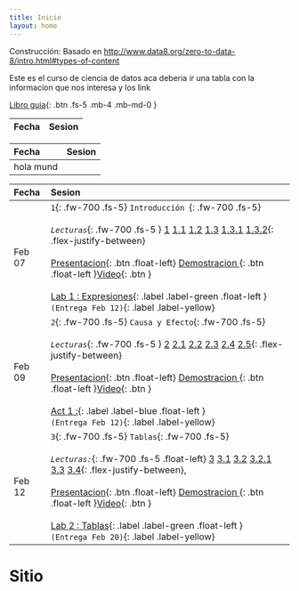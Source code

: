 ```yaml
---
title: Inicio
layout: home
---
```


Construcción: Basado en http://www.data8.org/zero-to-data-8/intro.html#types-of-content

Este es el curso de ciencia de datos aca deberia ir una tabla 
con la informacion que nos interesa y los link 



[Libro guia](https://inferentialthinking.com/chapters/intro.html){: .btn .fs-5 .mb-4 .mb-md-0 }

|  Fecha       | Sesion          | 
|:-------------|:------------------|


|  Fecha       | Sesion          | 
|:-------------|:------------------|
|hola mund||

<div class="code-example" markdown="1">

|  Fecha       | Sesion          | 
|:-------------|:------------------|
| Feb 07| `1`{: .fw-700 .fs-5} `Introducción `{: .fw-700 .fs-5}<br> <br> _`Lecturas`_{:  .fw-700 .fs-5 }  [1](https://inferentialthinking.com/chapters/01/what-is-data-science.html) [1.1](https://inferentialthinking.com/chapters/01/1/intro.html) [1.2](https://inferentialthinking.com/chapters/01/2/why-data-science.html) [1.3](https://inferentialthinking.com/chapters/01/3/Plotting_the_Classics.html) [1.3.1](https://inferentialthinking.com/chapters/01/3/1/Literary_Characters.html) [1.3.2](https://inferentialthinking.com/chapters/01/3/2/Another_Kind_Of_Character.html){: .flex-justify-between} <br> <br>[Presentacion](https://docs.google.com/presentation/d/1dJSFb_8jDyqh-8dV4gBYHpWsHdZoJJ5VtIO2oGaAZ8M/edit?usp=sharing){: .btn .float-left}  [Demostracion ](){: .btn .float-left }[Video](){: .btn } <br><br> [Lab 1 : Expresiones](http://localhost:8000/hub/user-redirect/git-pull?repo=https://github.com/hernansalinas/FundCienDatosMaterial_year_semestre_dev&branch=main&subPath=lab/lab01/lab01.ipynb){: .label .label-green .float-left  }<br> `(Entrega Feb 12)`{: .label .label-yellow} |
| Feb 09| `2`{: .fw-700 .fs-5} `Causa y Efecto`{: .fw-700 .fs-5}<br> <br> _`Lecturas`_{:  .fw-700 .fs-5 } [2](https://inferentialthinking.com/chapters/02/causality-and-experiments.html) [2.1](https://inferentialthinking.com/chapters/02/1/observation-and-visualization-john-snow-and-the-broad-street-pump.html)  [2.2](https://inferentialthinking.com/chapters/02/2/snow-s-grand-experiment.html) [2.3](https://inferentialthinking.com/chapters/02/3/establishing-causality.html) [2.4](https://inferentialthinking.com/chapters/02/4/randomization.html) [2.5](https://inferentialthinking.com/chapters/02/5/endnote.html){: .flex-justify-between} <br> <br>[Presentacion](https://docs.google.com/presentation/d/1KRUOqfNaBbBXzj5LxPUWhzgrTfXJV_9YKb5L5kdxLCc/edit?usp=share_link){: .btn .float-left}  [Demostracion ](https://restrepo.github.io/ComputationalMethods/material/interpolation.html){: .btn .float-left }[Video](https://restrepo.github.io/ComputationalMethods/material/interpolation.html){: .btn } <br><br> [Act 1 :](http://localhost:8000/hub/user-redirect/git-pull?repo=https://github.com/hernansalinas/FundCienDatosMaterial_year_semestre_dev&branch=main&subPath=hw/hw01/hw01.ipynb){: .label .label-blue .float-left  }<br> `(Entrega Feb 12)`{: .label .label-yellow} |
| Feb 12| `3`{: .fw-700 .fs-5} `Tablas`{: .fw-700 .fs-5}   <br><br>_`Lecturas:`_{:  .fw-700 .fs-5 .float-left}  [3](https://inferentialthinking.com/chapters/03/programming-in-python.html)  [3.1](https://inferentialthinking.com/chapters/03/1/Expressions.html)  [3.2](https://inferentialthinking.com/chapters/03/2/Names.html)  [3.2.1](https://inferentialthinking.com/chapters/03/2/1/Growth.html)  [3.3](https://inferentialthinking.com/chapters/03/3/Calls.html)  [3.4](https://inferentialthinking.com/chapters/03/4/Introduction_to_Tables.html){: .flex-justify-between},   <br> <br> [Presentacion](https://docs.google.com/presentation/d/1NUNQ4gbXlXlj8pv9SMWldH-1Frh6cuJr37011ops90s/edit?usp=sharing){: .btn .float-left}  [Demostracion ](https://restrepo.github.io/ComputationalMethods/material/interpolation.html){: .btn .float-left }[Video](https://restrepo.github.io/ComputationalMethods/material/interpolation.html){: .btn } <br><br> [Lab 2 : Tablas](http://localhost:8000/hub/user-redirect/git-pull?repo=https://github.com/hernansalinas/FundCienDatosMaterial_year_semestre_dev&branch=main&subPath=lab/lab02/lab02.ipynb){: .label .label-green .float-left  }<br> `(Entrega Feb 20)`{: .label .label-yellow} |

</div>




# Sitio  
